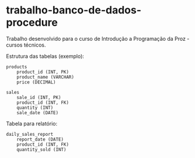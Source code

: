 # trabalho-banco-de-dados-procedure
Trabalho desenvolvido para o curso de Introdução a Programação da Proz - cursos técnicos.

Estrutura das tabelas (exemplo):

    products
        product_id (INT, PK)
        product_name (VARCHAR)
        price (DECIMAL)

    sales
        sale_id (INT, PK)
        product_id (INT, FK)
        quantity (INT)
        sale_date (DATE)

Tabela para relatório:

    daily_sales_report
        report_date (DATE)
        product_id (INT, FK)
        quantity_sold (INT)
